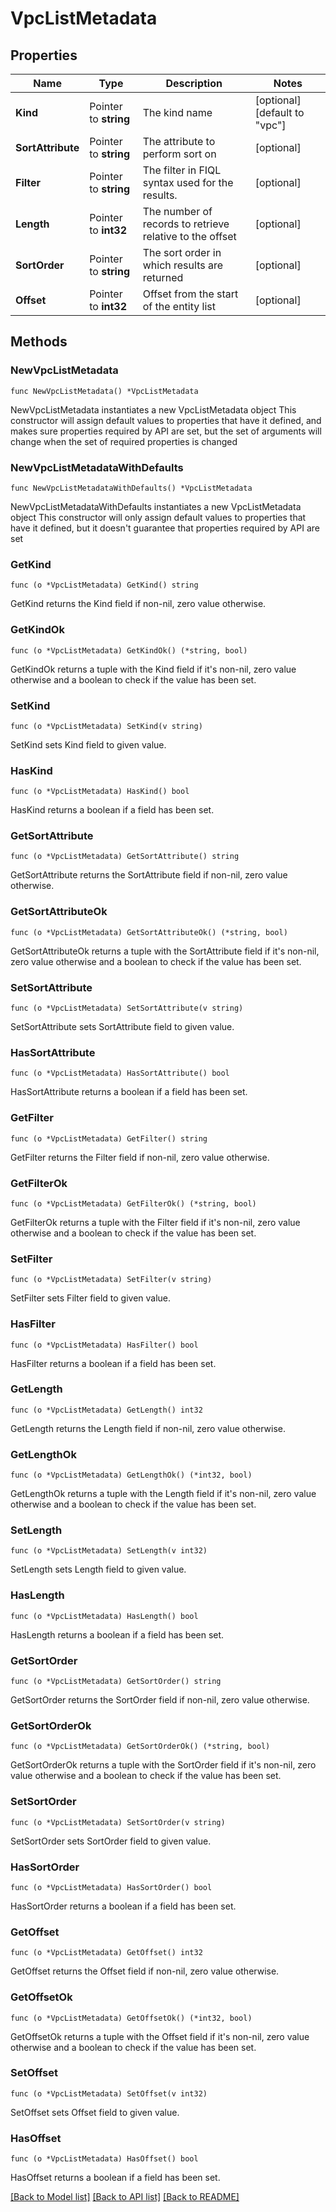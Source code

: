 # VpcListMetadata

## Properties

Name | Type | Description | Notes
------------ | ------------- | ------------- | -------------
**Kind** | Pointer to **string** | The kind name | [optional] [default to "vpc"]
**SortAttribute** | Pointer to **string** | The attribute to perform sort on | [optional] 
**Filter** | Pointer to **string** | The filter in FIQL syntax used for the results. | [optional] 
**Length** | Pointer to **int32** | The number of records to retrieve relative to the offset | [optional] 
**SortOrder** | Pointer to **string** | The sort order in which results are returned | [optional] 
**Offset** | Pointer to **int32** | Offset from the start of the entity list | [optional] 

## Methods

### NewVpcListMetadata

`func NewVpcListMetadata() *VpcListMetadata`

NewVpcListMetadata instantiates a new VpcListMetadata object
This constructor will assign default values to properties that have it defined,
and makes sure properties required by API are set, but the set of arguments
will change when the set of required properties is changed

### NewVpcListMetadataWithDefaults

`func NewVpcListMetadataWithDefaults() *VpcListMetadata`

NewVpcListMetadataWithDefaults instantiates a new VpcListMetadata object
This constructor will only assign default values to properties that have it defined,
but it doesn't guarantee that properties required by API are set

### GetKind

`func (o *VpcListMetadata) GetKind() string`

GetKind returns the Kind field if non-nil, zero value otherwise.

### GetKindOk

`func (o *VpcListMetadata) GetKindOk() (*string, bool)`

GetKindOk returns a tuple with the Kind field if it's non-nil, zero value otherwise
and a boolean to check if the value has been set.

### SetKind

`func (o *VpcListMetadata) SetKind(v string)`

SetKind sets Kind field to given value.

### HasKind

`func (o *VpcListMetadata) HasKind() bool`

HasKind returns a boolean if a field has been set.

### GetSortAttribute

`func (o *VpcListMetadata) GetSortAttribute() string`

GetSortAttribute returns the SortAttribute field if non-nil, zero value otherwise.

### GetSortAttributeOk

`func (o *VpcListMetadata) GetSortAttributeOk() (*string, bool)`

GetSortAttributeOk returns a tuple with the SortAttribute field if it's non-nil, zero value otherwise
and a boolean to check if the value has been set.

### SetSortAttribute

`func (o *VpcListMetadata) SetSortAttribute(v string)`

SetSortAttribute sets SortAttribute field to given value.

### HasSortAttribute

`func (o *VpcListMetadata) HasSortAttribute() bool`

HasSortAttribute returns a boolean if a field has been set.

### GetFilter

`func (o *VpcListMetadata) GetFilter() string`

GetFilter returns the Filter field if non-nil, zero value otherwise.

### GetFilterOk

`func (o *VpcListMetadata) GetFilterOk() (*string, bool)`

GetFilterOk returns a tuple with the Filter field if it's non-nil, zero value otherwise
and a boolean to check if the value has been set.

### SetFilter

`func (o *VpcListMetadata) SetFilter(v string)`

SetFilter sets Filter field to given value.

### HasFilter

`func (o *VpcListMetadata) HasFilter() bool`

HasFilter returns a boolean if a field has been set.

### GetLength

`func (o *VpcListMetadata) GetLength() int32`

GetLength returns the Length field if non-nil, zero value otherwise.

### GetLengthOk

`func (o *VpcListMetadata) GetLengthOk() (*int32, bool)`

GetLengthOk returns a tuple with the Length field if it's non-nil, zero value otherwise
and a boolean to check if the value has been set.

### SetLength

`func (o *VpcListMetadata) SetLength(v int32)`

SetLength sets Length field to given value.

### HasLength

`func (o *VpcListMetadata) HasLength() bool`

HasLength returns a boolean if a field has been set.

### GetSortOrder

`func (o *VpcListMetadata) GetSortOrder() string`

GetSortOrder returns the SortOrder field if non-nil, zero value otherwise.

### GetSortOrderOk

`func (o *VpcListMetadata) GetSortOrderOk() (*string, bool)`

GetSortOrderOk returns a tuple with the SortOrder field if it's non-nil, zero value otherwise
and a boolean to check if the value has been set.

### SetSortOrder

`func (o *VpcListMetadata) SetSortOrder(v string)`

SetSortOrder sets SortOrder field to given value.

### HasSortOrder

`func (o *VpcListMetadata) HasSortOrder() bool`

HasSortOrder returns a boolean if a field has been set.

### GetOffset

`func (o *VpcListMetadata) GetOffset() int32`

GetOffset returns the Offset field if non-nil, zero value otherwise.

### GetOffsetOk

`func (o *VpcListMetadata) GetOffsetOk() (*int32, bool)`

GetOffsetOk returns a tuple with the Offset field if it's non-nil, zero value otherwise
and a boolean to check if the value has been set.

### SetOffset

`func (o *VpcListMetadata) SetOffset(v int32)`

SetOffset sets Offset field to given value.

### HasOffset

`func (o *VpcListMetadata) HasOffset() bool`

HasOffset returns a boolean if a field has been set.


[[Back to Model list]](../README.md#documentation-for-models) [[Back to API list]](../README.md#documentation-for-api-endpoints) [[Back to README]](../README.md)



